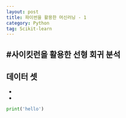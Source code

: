 ```yaml
---
layout: post
title: 파이썬을 활용한 머신러닝 - 1
category: Python
tag: Scikit-learn
---
```


#사이킷런을 활용한 선형 회귀 분석
-------------------------------------------------------------------------------------
## 데이터 셋
  * [OECD 웹사이트, Better Life Index]: ../datasets/180807/lifesat/oecd_bli_2015.csv
  * [IMF 웹사이트, 1인당 GDP 통계]: ../datasets/180807/lifesat/gdp_per_capita.csv


```python
print('hello')
```